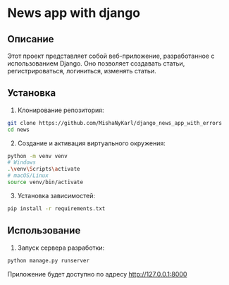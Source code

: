 # News app with django

## Описание
Этот проект представляет собой веб-приложение, разработанное с использованием Django. Оно позволяет создавать статьи, регистрироваться, логиниться, изменять статьи.

## Установка

1. Клонирование репозитория:
```bash
git clone https://github.com/MishaNyKarl/django_news_app_with_errors
cd news
```
2. Создание и активация виртуального окружения:
```bash
python -m venv venv
# Windows
.\venv\Scripts\activate
# macOS/Linux
source venv/bin/activate
```
3. Установка зависимостей:
```bash
pip install -r requirements.txt
```

## Использование
1. Запуск сервера разработки:
```bash
python manage.py runserver
```
Приложение будет доступно по адресу http://127.0.0.1:8000